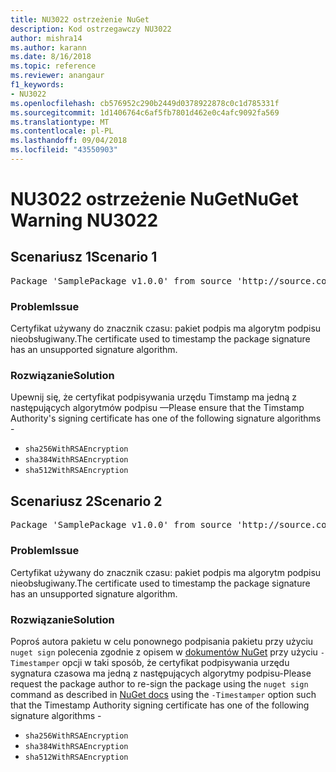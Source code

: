 ```yaml
---
title: NU3022 ostrzeżenie NuGet
description: Kod ostrzegawczy NU3022
author: mishra14
ms.author: karann
ms.date: 8/16/2018
ms.topic: reference
ms.reviewer: anangaur
f1_keywords:
- NU3022
ms.openlocfilehash: cb576952c290b2449d0378922878c0c1d785331f
ms.sourcegitcommit: 1d1406764c6af5fb7801d462e0c4afc9092fa569
ms.translationtype: MT
ms.contentlocale: pl-PL
ms.lasthandoff: 09/04/2018
ms.locfileid: "43550903"
---
```

# <a name="nuget-warning-nu3022"></a><span data-ttu-id="2747e-103">NU3022 ostrzeżenie NuGet</span><span class="sxs-lookup"><span data-stu-id="2747e-103">NuGet Warning NU3022</span></span>

## <a name="scenario-1"></a><span data-ttu-id="2747e-104">Scenariusz 1</span><span class="sxs-lookup"><span data-stu-id="2747e-104">Scenario 1</span></span>

<pre>Package 'SamplePackage v1.0.0' from source 'http://source.com/index.json': The primary signature's timestamp certificate has an unsupported signature algorithm.</pre>

### <a name="issue"></a><span data-ttu-id="2747e-105">Problem</span><span class="sxs-lookup"><span data-stu-id="2747e-105">Issue</span></span>

<span data-ttu-id="2747e-106">Certyfikat używany do znacznik czasu: pakiet podpis ma algorytm podpisu nieobsługiwany.</span><span class="sxs-lookup"><span data-stu-id="2747e-106">The certificate used to timestamp the package signature has an unsupported signature algorithm.</span></span>


### <a name="solution"></a><span data-ttu-id="2747e-107">Rozwiązanie</span><span class="sxs-lookup"><span data-stu-id="2747e-107">Solution</span></span>

<span data-ttu-id="2747e-108">Upewnij się, że certyfikat podpisywania urzędu Timstamp ma jedną z następujących algorytmów podpisu —</span><span class="sxs-lookup"><span data-stu-id="2747e-108">Please ensure that the Timstamp Authority's signing certificate has one of the following signature algorithms -</span></span> 
* `sha256WithRSAEncryption`
* `sha384WithRSAEncryption`
* `sha512WithRSAEncryption`



## <a name="scenario-2"></a><span data-ttu-id="2747e-109">Scenariusz 2</span><span class="sxs-lookup"><span data-stu-id="2747e-109">Scenario 2</span></span>

<pre>Package 'SamplePackage v1.0.0' from source 'http://source.com/index.json': The timestamp certificate has an unsupported signature algorithm (SHA1). The following algorithms are supported: SHA256RSA, SHA384RSA, SHA512RSA.</pre>

### <a name="issue"></a><span data-ttu-id="2747e-110">Problem</span><span class="sxs-lookup"><span data-stu-id="2747e-110">Issue</span></span>

<span data-ttu-id="2747e-111">Certyfikat używany do znacznik czasu: pakiet podpis ma algorytm podpisu nieobsługiwany.</span><span class="sxs-lookup"><span data-stu-id="2747e-111">The certificate used to timestamp the package signature has an unsupported signature algorithm.</span></span>


### <a name="solution"></a><span data-ttu-id="2747e-112">Rozwiązanie</span><span class="sxs-lookup"><span data-stu-id="2747e-112">Solution</span></span>

<span data-ttu-id="2747e-113">Poproś autora pakietu w celu ponownego podpisania pakietu przy użyciu `nuget sign` polecenia zgodnie z opisem w [dokumentów NuGet](https://docs.microsoft.com/en-us/nuget/create-packages/sign-a-package) przy użyciu `-Timestamper` opcji w taki sposób, że certyfikat podpisywania urzędu sygnatura czasowa ma jedną z następujących algorytmy podpisu-</span><span class="sxs-lookup"><span data-stu-id="2747e-113">Please request the package author to re-sign the package using the `nuget sign` command as described in [NuGet docs](https://docs.microsoft.com/en-us/nuget/create-packages/sign-a-package) using the `-Timestamper` option such that the Timestamp Authority signing certificate has one of the following signature algorithms -</span></span>
* `sha256WithRSAEncryption`
* `sha384WithRSAEncryption`
* `sha512WithRSAEncryption`


